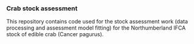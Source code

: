 ### Crab stock assessment
This repository contains code used for the stock assessment work (data processing and assessment model fitting) for the Northumberland IFCA stock of edible crab (Cancer pagurus).
